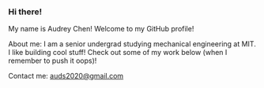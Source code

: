 ### Hi there!

My name is Audrey Chen! Welcome to my GitHub profile!

About me: I am a senior undergrad studying mechanical engineering at MIT. I like building cool stuff! Check out some of my work below (when I remember to push it oops)!

Contact me: auds2020@gmail.com
